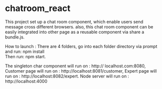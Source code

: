 # chatroom_react
This project set up a chat room component, which enable users send message cross different browsers. 
also, this chat room component can be easily integrated into other page as a reusable component via share a bundle.js.

How to launch :
There are 4 folders, go into each folder directory via prompt and run: npm install  
Then run: npm start.

The singleton char component will run on : http:// localhost.com:8080,
Customer page will run on : http://localhost:8081/customer,
Expert page will run on :  http://localhost:8082/expert.
Node server will run on : http://localhost:4000

